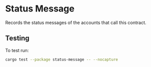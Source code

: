 # Status Message

Records the status messages of the accounts that call this contract.

## Testing
To test run:
```bash
cargo test --package status-message -- --nocapture
```
